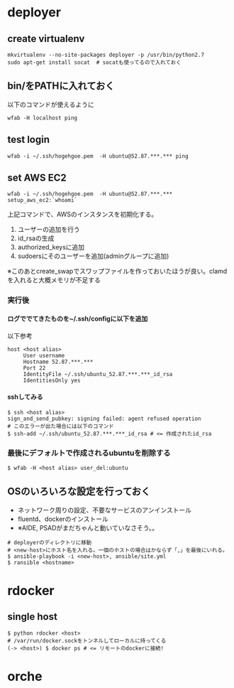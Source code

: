 # deployer
## create virtualenv

``` shell
mkvirtualenv --no-site-packages deployer -p /usr/bin/python2.7
sudo apt-get install socat  # socatも使ってるので入れておく
```

## bin/をPATHに入れておく
以下のコマンドが使えるように
``` shell
wfab -H localhost ping
```

## test login
```
wfab -i ~/.ssh/hogehgoe.pem  -H ubuntu@52.87.***.*** ping
```

## set AWS EC2
```
wfab -i ~/.ssh/hogehgoe.pem  -H ubuntu@52.87.***.*** setup_aws_ec2:`whoami`
```
上記コマンドで、AWSのインスタンスを初期化する。
1. ユーザーの追加を行う
2. id_rsaの生成
3. authorized_keysに追加
4. sudoersにそのユーザーを追加(adminグループに追加)

※このあとcreate_swapでスワップファイルを作っておいたほうが良い。clamdを入れると大概メモリが不足する

### 実行後
#### ログででてきたものを~/.ssh/configに以下を追加
以下参考
```
host <host alias>
     User username
     Hostname 52.87.***.***
     Port 22
     IdentityFile ~/.ssh/ubuntu_52.87.***.***_id_rsa
     IdentitiesOnly yes
```

#### sshしてみる
```
$ ssh <host alias>
sign_and_send_pubkey: signing failed: agent refused operation
# このエラーが出た場合には以下のコマンド
$ ssh-add ~/.ssh/ubuntu_52.87.***.***_id_rsa # <= 作成されたid_rsa
```


### 最後にデフォルトで作成されるubuntuを削除する
```
$ wfab -H <host alias> user_del:ubuntu
```

## OSのいろいろな設定を行っておく
- ネットワーク周りの設定、不要なサービスのアンインストール
- fluentd、dockerのインストール
- ※AIDE, PSADがまだちゃんと動いていなさそう。。
```
# deployerのディレクトリに移動
# <new-host>にホスト名を入れる。一個のホストの場合はかならず「,」を最後にいれる。
$ ansible-playbook -i <new-host>, ansible/site.yml 
$ ransible <hostname>
```

# rdocker
## single host
``` shell
$ python rdocker <host>
# /var/run/docker.sockをトンネルしてローカルに持ってくる
(-> <host>) $ docker ps # <= リモートのdockerに接続!
```

# orche
